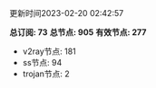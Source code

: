 更新时间2023-02-20 02:42:57

**总订阅: 73**
**总节点: 905**
**有效节点: 277**
- v2ray节点: 181
- ss节点: 94
- trojan节点: 2
